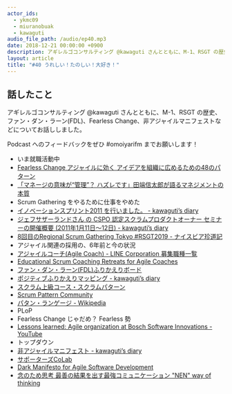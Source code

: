 ```yaml
---
actor_ids:
  - ykmc09
  - miuranobuak
  - kawaguti
audio_file_path: /audio/ep40.mp3
date: 2018-12-21 00:00:00 +0900
description: アギレルゴコンサルティング @kawaguti さんとともに、M-1、RSGT の歴史、ファン・ダン・ラーン(FDL)、Fearless Change、非アジャイルマニフェストなどについてお話ししました。
layout: article
title: "#40 うれしい！たのしい！大好き！"
---
```


## 話したこと
アギレルゴコンサルティング @kawaguti さんとともに、M-1、RSGT の歴史、ファン・ダン・ラーン(FDL)、Fearless Change、非アジャイルマニフェストなどについてお話ししました。

Podcast へのフィードバックをぜひ #omoiyarifm までお願いします！

- いま就職活動中
- [Fearless Change アジャイルに効く アイデアを組織に広めるための48のパターン](https://amzn.to/2Cqa9k0)
- [「マネージの意味が“管理”？ ハズレです」田端信太郎が語るマネジメントの本質](https://r25.jp/article/619053704653423289)
- Scrum Gathering をやるために仕事をやめた
- [イノベーションスプリント2011 を行いました。 - kawaguti’s diary](http://kawaguti.hateblo.jp/entry/20110202/1296594522)
- [ジェフサザーランドさん の CSPO 認定スクラムプロダクトオーナー セミナーの開催概要 (2011年1月11日〜12日) - kawaguti’s diary](http://kawaguti.hateblo.jp/entry/20101203/1291319690)
- [8回目のRegional Scrum Gathering Tokyo #RSGT2019 - ナイスビア珍道記](http://miholovesq.hatenablog.com/entry/2018/12/01/135827)
- アジャイル関連の採用の、6年前と今の状況
- [アジャイルコーチ(Agile Coach) - LINE Corporation 募集職種一覧](https://linecorp.com/ja/career/position/1405)
- [Educational Scrum Coaching Retreats for Agile Coaches](https://www.scrumalliance.org/courses-events/events/coaches-retreats/2018/scrum-coaching-retreat-okinawa/home)
- [ファン・ダン・ラーン(FDL)ふりかえりボード](https://qiita.com/yattom/items/90ac533d993d3a2d2d0f)
- [ポジティブふりかえりマッピング - kawaguti’s diary](http://kawaguti.hateblo.jp/entry/2018/09/06/125428)
- [スクラム上級コース・スクラムパターン](https://www.jp.agilergo.com/sp-coplien-201811)
- [Scrum Pattern Community](http://www.scrumplop.org/)
- [パタン・ランゲージ - Wikipedia](https://ja.wikipedia.org/wiki/%E3%83%91%E3%82%BF%E3%83%B3%E3%83%BB%E3%83%A9%E3%83%B3%E3%82%B2%E3%83%BC%E3%82%B8)
- PLoP
- Fearless Change じゃだめ？ Fearless 勢
- [Lessons learned: Agile organization at Bosch Software Innovations - YouTube](https://www.youtube.com/watch?v=CwodQs7D8BY)
- トップダウン
- [非アジャイルマニフェスト - kawaguti’s diary](http://kawaguti.hateblo.jp/entry/2018/10/31/114305)
- [サポーターズCoLab](https://supporterzcolab.com/)
- [Dark Manifesto for Agile Software Development](http://darkagilemanifesto.org/)
- [念のため思考 最善の結果を出す最強コミュニケーション "NEN" way of thinking](https://amzn.to/2A9tvsa)